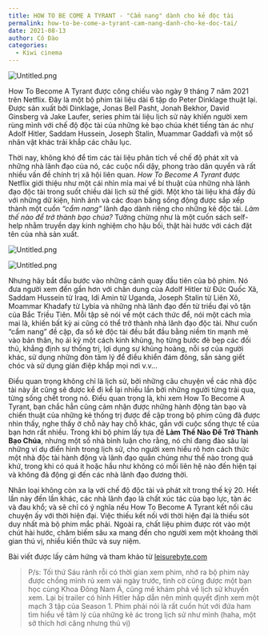 ```yaml
---
title: HOW TO BE COME A TYRANT - "Cẩm nang" dành cho kẻ độc tài
permalink: how-to-be-come-a-tyrant-cam-nang-danh-cho-ke-doc-tai/
date: 2021-08-13
author: Cô Đào
categories:
  - Kiwi cinema
---
```


![Untitled.png](/images/559d0e2f-ac9f-4dab-ad92-70c310e81c44/Untitled.png)

How To Become A Tyrant được công chiếu vào ngày 9 tháng 7 năm 2021 trên Netflix. Đây là một bộ phim tài liệu dài 6 tập do Peter Dinklage thuật lại. Được sản xuất bởi Dinklage, Jonas Bell Pasht, Jonah Bekhor, David Ginsberg và Jake Laufer, series phim tài liệu lịch sử này khiến người xem rùng mình với chế độ độc tài của những kẻ bạo chúa khét tiếng tàn ác như Adolf Hitler, Saddam Hussein, Joseph Stalin, Muammar Gaddafi và một số nhân vật khác trải khắp các châu lục.

Thời nay, không khó để tìm các tài liệu phân tích về chế độ phát xít và những nhà lãnh đạo của nó, các cuộc nổi dậy, phong trào dân quyền và rất nhiều vấn đề chính trị xã hội liên quan. *How To Become A Tyrant* được Netflix giới thiệu như một cái nhìn mỉa mai về bí thuật của những nhà lãnh đạo độc tài trong suốt chiều dài lịch sử thế giới. Một kho tài liệu khá đầy đủ với những dữ kiện, hình ảnh và các đoạn băng sống động được sắp xếp thành một cuốn *“cẩm nang”* lãnh đạo dành riêng cho những kẻ độc tài. *Làm thế nào để trở thành bạo chúa?* Tưởng chừng như là một cuốn sách self-help nhằm truyền dạy kinh nghiệm cho hậu bối, thật hài hước với cách đặt tên của nhà sản xuất.

![Untitled.png](/images/559d0e2f-ac9f-4dab-ad92-70c310e81c44/Untitled_1.png)

![Untitled.png](/images/559d0e2f-ac9f-4dab-ad92-70c310e81c44/Untitled_2.png)

Nhưng hãy bắt đầu bước vào những cảnh quay đầu tiên của bộ phim. Nó đưa người xem đến gần hơn với chân dung của Adolf Hitler từ Đức Quốc Xã, Saddam Hussein từ Iraq, Idi Amin từ Uganda, Joseph Stalin từ Liên Xô, Moammar Khadafy từ Lybia và những nhà lãnh đạo đến từ triều đại vô tận của Bắc Triều Tiên. Mỗi tập sẽ nói về một cách thức để, nói một cách mỉa mai là, khiến bất kỳ ai cũng có thể trở thành nhà lãnh đạo độc tài. Như cuốn “cẩm nang” đề cập, đa số kẻ độc tài đều bắt đầu bằng niềm tin mạnh mẽ vào bản thân, họ ái kỷ một cách kinh khủng, họ từng bước đè bẹp các đối thủ, khẳng định sự thống trị, lợi dụng sự khủng hoảng, nỗi sợ của người khác, sử dụng những đòn tâm lý để điều khiển đám đông, sẵn sàng giết chóc và sử dụng gián điệp khắp mọi nơi v.v...

Điều quan trọng không chỉ là lịch sử, bởi những câu chuyện về các nhà độc tài này ắt cũng sẽ được kể đi kể lại nhiều lần bởi những người từng trải qua, từng sống chết trong nó. Điều quan trọng là, khi xem How To Become A Tyrant, bạn chắc hẳn cũng cảm nhận được những hành động tàn bạo và chiến thuật của những kẻ thống trị được đề cập trong bộ phim cũng đã được nhìn thấy, nghe thấy ở chỗ này hay chỗ khác, gần với cuộc sống thực tế của bạn hơn rất nhiều. Trong khi bộ phim lấy tựa đề **Làm Thế Nào Để Trở Thành Bạo Chúa**, nhưng một số nhà bình luận cho rằng, nó chỉ đang đào sâu lại những ví dụ điển hình trong lịch sử, cho người xem hiểu rõ hơn cách thức một nhà độc tài hành động và lãnh đạo quần chúng như thế nào trong quá khứ, trong khi có quá ít hoặc hầu như không có mối liên hệ nào đến hiện tại và không đả động gì đến các nhà lãnh đạo đương thời.

Nhân loại không còn xa lạ với chế độ độc tài và phát xít trong thế kỷ 20. Hết lần này đến lần khác, các nhà lãnh đạo là chất xúc tác của bạo lực, tàn ác và đau khổ; và sẽ chỉ có ý nghĩa nếu How To Become A Tyrant kết nối câu chuyện ấy với thời hiện đại. Việc thiếu kết nối với thời hiện đại là thiếu sót duy nhất mà bộ phim mắc phải. Ngoài ra, chất liệu phim được rót vào một chút hài hước, châm biếm sâu xa mang đến cho người xem một khoảng thời gian thú vị, nhiều kiến thức và suy niệm.

Bài viết được lấy cảm hứng và tham khảo từ [leisurebyte.com](https://www.leisurebyte.com/netflix-how-to-become-a-tyrant-season-1-review/?ref=duongdao.family)

> P/s: Tối thứ Sáu rảnh rỗi có thời gian xem phim, nhớ ra bộ phim này được chồng mình rủ xem vài ngày trước, tình cờ cũng được một bạn học cùng Khoa Đông Nam Á, cũng mê khám phá về lịch sử khuyến xem. Lại bị trailer có hình Hitler hấp dẫn nên mình quyết định xem một mạch 3 tập của Season 1. Phim phải nói là rất cuốn hút với đứa ham tìm hiểu về tâm lý của những kẻ ác trong lịch sử như mình (haha, một sở thích hơi căng nhưng thú vị)
